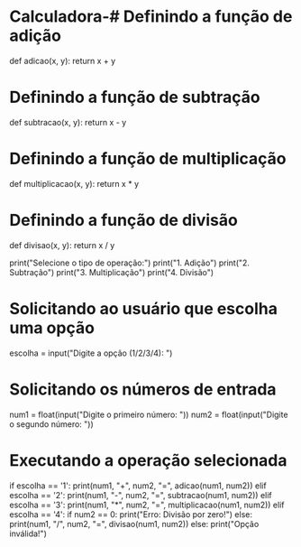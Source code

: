 # Calculadora-# Definindo a função de adição
def adicao(x, y):
    return x + y

# Definindo a função de subtração
def subtracao(x, y):
    return x - y

# Definindo a função de multiplicação
def multiplicacao(x, y):
    return x * y

# Definindo a função de divisão
def divisao(x, y):
    return x / y

print("Selecione o tipo de operação:")
print("1. Adição")
print("2. Subtração")
print("3. Multiplicação")
print("4. Divisão")

# Solicitando ao usuário que escolha uma opção
escolha = input("Digite a opção (1/2/3/4): ")

# Solicitando os números de entrada
num1 = float(input("Digite o primeiro número: "))
num2 = float(input("Digite o segundo número: "))

# Executando a operação selecionada
if escolha == '1':
    print(num1, "+", num2, "=", adicao(num1, num2))
elif escolha == '2':
    print(num1, "-", num2, "=", subtracao(num1, num2))
elif escolha == '3':
    print(num1, "*", num2, "=", multiplicacao(num1, num2))
elif escolha == '4':
    if num2 == 0:
        print("Erro: Divisão por zero!")
    else:
        print(num1, "/", num2, "=", divisao(num1, num2))
else:
    print("Opção inválida!")
